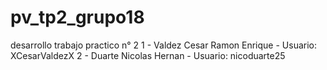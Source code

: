 # pv_tp2_grupo18
desarrollo trabajo practico n° 2
1 - Valdez Cesar Ramon Enrique - Usuario: XCesarValdezX
2 - Duarte Nicolas Hernan - Usuario: nicoduarte25